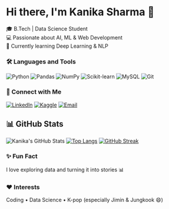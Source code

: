 # Hi there, I'm Kanika Sharma 👋
🎓 B.Tech | Data Science Student  
💻 Passionate about AI, ML & Web Development  
🌱 Currently learning Deep Learning & NLP  
### 🛠️ Languages and Tools
![Python](https://img.shields.io/badge/Python-3776AB?style=for-the-badge&logo=python&logoColor=white)
![Pandas](https://img.shields.io/badge/Pandas-150458?style=for-the-badge&logo=pandas&logoColor=white)
![NumPy](https://img.shields.io/badge/Numpy-013243?style=for-the-badge&logo=numpy&logoColor=white)
![Scikit-learn](https://img.shields.io/badge/ScikitLearn-F7931E?style=for-the-badge&logo=scikit-learn&logoColor=white)
![MySQL](https://img.shields.io/badge/MySQL-005C84?style=for-the-badge&logo=mysql&logoColor=white)
![Git](https://img.shields.io/badge/Git-F05032?style=for-the-badge&logo=git&logoColor=white)

### 💼 Connect with Me
[![LinkedIn](https://img.shields.io/badge/LinkedIn-kanikasharma-blue?style=for-the-badge&logo=linkedin)](https://www.linkedin.com/in/kanika-sharma-5002b6315)
[![Kaggle](https://img.shields.io/badge/Kaggle-kanikasharma-blue?style=for-the-badge&logo=kaggle)](https://kaggle.com/kanikasharma)
[![Email](https://img.shields.io/badge/Email-kanikasdsi2475@svvv.edu.in-red?style=for-the-badge&logo=gmail&logoColor=white)](mailto:kanikasdsi2475@svvv.edu.in)


## 📊 GitHub Stats
![Kanika's GitHub Stats](https://github-readme-stats.vercel.app/api?username=kanikasharma&show_icons=true&theme=tokyonight)
[![Top Langs](https://github-readme-stats.vercel.app/api/top-langs/?username=kanikasharma&layout=compact&theme=tokyonight)](https://github.com/anuraghazra/github-readme-stats)
[![GitHub Streak](https://streak-stats.demolab.com/?user=kanikasharma&theme=tokyonight)](https://git.io/streak-stats)



### ✨ Fun Fact
I love exploring data and turning it into stories 📊  

### ❤️ Interests
Coding • Data Science • K-pop (especially Jimin & Jungkook 😄)
